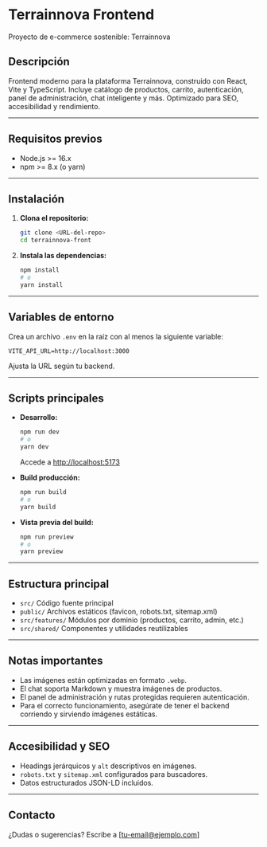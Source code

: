 # Terrainnova Frontend

Proyecto de e-commerce sostenible: Terrainnova

## Descripción
Frontend moderno para la plataforma Terrainnova, construido con React, Vite y TypeScript. Incluye catálogo de productos, carrito, autenticación, panel de administración, chat inteligente y más. Optimizado para SEO, accesibilidad y rendimiento.

---

## Requisitos previos
- Node.js >= 16.x
- npm >= 8.x (o yarn)

---

## Instalación

1. **Clona el repositorio:**
   ```bash
   git clone <URL-del-repo>
   cd terrainnova-front
   ```

2. **Instala las dependencias:**
   ```bash
   npm install
   # o
   yarn install
   ```

---

## Variables de entorno

Crea un archivo `.env` en la raíz con al menos la siguiente variable:

```
VITE_API_URL=http://localhost:3000
```

Ajusta la URL según tu backend.

---

## Scripts principales

- **Desarrollo:**
  ```bash
  npm run dev
  # o
  yarn dev
  ```
  Accede a [http://localhost:5173](http://localhost:5173)

- **Build producción:**
  ```bash
  npm run build
  # o
  yarn build
  ```

- **Vista previa del build:**
  ```bash
  npm run preview
  # o
  yarn preview
  ```

---

## Estructura principal

- `src/` Código fuente principal
- `public/` Archivos estáticos (favicon, robots.txt, sitemap.xml)
- `src/features/` Módulos por dominio (productos, carrito, admin, etc.)
- `src/shared/` Componentes y utilidades reutilizables

---

## Notas importantes
- Las imágenes están optimizadas en formato `.webp`.
- El chat soporta Markdown y muestra imágenes de productos.
- El panel de administración y rutas protegidas requieren autenticación.
- Para el correcto funcionamiento, asegúrate de tener el backend corriendo y sirviendo imágenes estáticas.

---

## Accesibilidad y SEO
- Headings jerárquicos y `alt` descriptivos en imágenes.
- `robots.txt` y `sitemap.xml` configurados para buscadores.
- Datos estructurados JSON-LD incluidos.

---

## Contacto
¿Dudas o sugerencias? Escribe a [tu-email@ejemplo.com]

